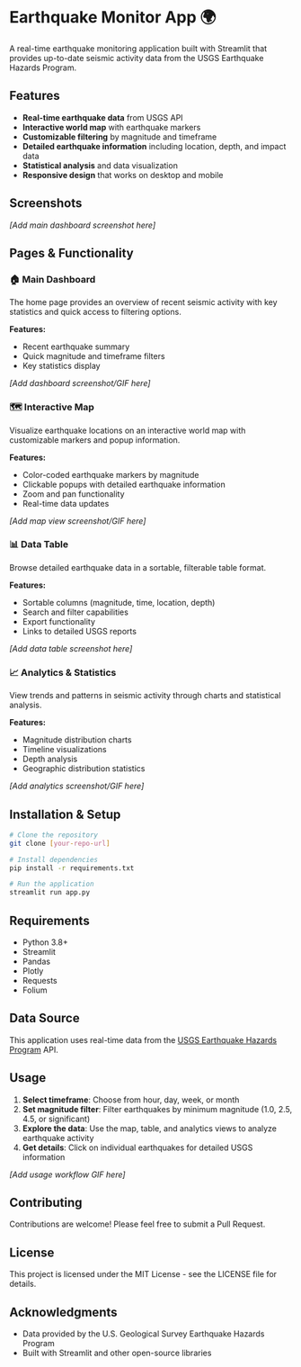 # Earthquake Monitor App 🌍

A real-time earthquake monitoring application built with Streamlit that provides up-to-date seismic activity data from the USGS Earthquake Hazards Program.

## Features

- **Real-time earthquake data** from USGS API
- **Interactive world map** with earthquake markers
- **Customizable filtering** by magnitude and timeframe
- **Detailed earthquake information** including location, depth, and impact data
- **Statistical analysis** and data visualization
- **Responsive design** that works on desktop and mobile

## Screenshots

*[Add main dashboard screenshot here]*

## Pages & Functionality

### 🏠 Main Dashboard
The home page provides an overview of recent seismic activity with key statistics and quick access to filtering options.

**Features:**
- Recent earthquake summary
- Quick magnitude and timeframe filters
- Key statistics display

*[Add dashboard screenshot/GIF here]*

### 🗺️ Interactive Map
Visualize earthquake locations on an interactive world map with customizable markers and popup information.

**Features:**
- Color-coded earthquake markers by magnitude
- Clickable popups with detailed earthquake information
- Zoom and pan functionality
- Real-time data updates

*[Add map view screenshot/GIF here]*

### 📊 Data Table
Browse detailed earthquake data in a sortable, filterable table format.

**Features:**
- Sortable columns (magnitude, time, location, depth)
- Search and filter capabilities
- Export functionality
- Links to detailed USGS reports

*[Add data table screenshot here]*

### 📈 Analytics & Statistics
View trends and patterns in seismic activity through charts and statistical analysis.

**Features:**
- Magnitude distribution charts
- Timeline visualizations
- Depth analysis
- Geographic distribution statistics

*[Add analytics screenshot/GIF here]*

## Installation & Setup

```bash
# Clone the repository
git clone [your-repo-url]

# Install dependencies
pip install -r requirements.txt

# Run the application
streamlit run app.py
```

## Requirements

- Python 3.8+
- Streamlit
- Pandas
- Plotly
- Requests
- Folium

## Data Source

This application uses real-time data from the [USGS Earthquake Hazards Program](https://earthquake.usgs.gov/earthquakes/feed/v1.0/geojson.php) API.

## Usage

1. **Select timeframe**: Choose from hour, day, week, or month
2. **Set magnitude filter**: Filter earthquakes by minimum magnitude (1.0, 2.5, 4.5, or significant)
3. **Explore the data**: Use the map, table, and analytics views to analyze earthquake activity
4. **Get details**: Click on individual earthquakes for detailed USGS information

*[Add usage workflow GIF here]*

## Contributing

Contributions are welcome! Please feel free to submit a Pull Request.

## License

This project is licensed under the MIT License - see the LICENSE file for details.

## Acknowledgments

- Data provided by the U.S. Geological Survey Earthquake Hazards Program
- Built with Streamlit and other open-source libraries
